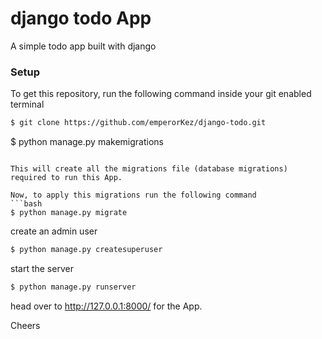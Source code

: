 # django todo App
A simple todo app built with django

<!-- ![todo App](https://raw.githubusercontent.com/shreys7/django-todo/develop/staticfiles/todoApp.png) -->
### Setup
To get this repository, run the following command inside your git enabled terminal
```bash
$ git clone https://github.com/emperorKez/django-todo.git
```

$ python manage.py makemigrations
```

This will create all the migrations file (database migrations) required to run this App.

Now, to apply this migrations run the following command
```bash
$ python manage.py migrate
```

create an admin user 
```bash
$ python manage.py createsuperuser
```

start the server 

```bash
$ python manage.py runserver
```

head over to http://127.0.0.1:8000/ for the App.

Cheers
